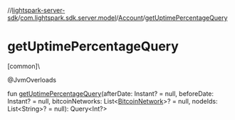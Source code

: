//[lightspark-server-sdk](../../../index.md)/[com.lightspark.sdk.server.model](../index.md)/[Account](index.md)/[getUptimePercentageQuery](get-uptime-percentage-query.md)

# getUptimePercentageQuery

[common]\

@JvmOverloads

fun [getUptimePercentageQuery](get-uptime-percentage-query.md)(afterDate: Instant? = null, beforeDate: Instant? = null, bitcoinNetworks: List&lt;[BitcoinNetwork](../-bitcoin-network/index.md)&gt;? = null, nodeIds: List&lt;String&gt;? = null): Query&lt;Int?&gt;
